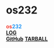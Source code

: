 # os232
<span style="color:hsl(4,90%,58%);"><span><b>os</b></span></span><span style="color:hsl(207,90%,54%);"><span><b>232</b></span></span><br>
[**LOG**](TXT/mylog.txt)<br>
[**GitHub**](https://github.com/jteo0/os232/)
[**TARBALL**](SandBox/jteo0.tar.xz)
